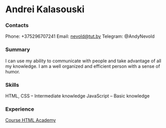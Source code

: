 # Andrei Kalasouski

### Contacts

Phone: +375296707241
Email: nevold@tut.by
Telegram: @AndyNevold

### Summary

I can use my ability to communicate with people and take advantage of all my knowledge. I am a well organized and efficient person with a sense of humor.

### Skills

HTML, CSS – Intermediate knowledge
JavaScript – Basic knowledge

### Experience

[Course HTML Academy](https://htmlacademy.ru/profile/nevold/achievements)
